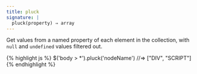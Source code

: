 ```yaml
---
title: pluck
signature: |
  pluck(property) ⇒ array
---
```


Get values from a named property of each element in the collection, with `null`
and `undefined` values filtered out.

{% highlight js %}
$('body > *').pluck('nodeName') //=> ["DIV", "SCRIPT"]
{% endhighlight %}
